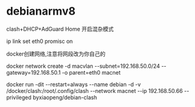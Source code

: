 # debianarmv8

clash+DHCP+AdGuard Home
开启混杂模式

ip link set eth0 promisc on

docker创建网络,注意将网段改为你自己的

docker network create -d macvlan --subnet=192.168.50.0/24 --gateway=192.168.50.1 -o parent=eth0 macnet

docker run -dit --restart=always --name debian -d -v /docker/clash:/root/.config/clash --network macnet --ip 192.168.50.66 --privileged byxiaopeng/debian-clash
